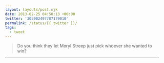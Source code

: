 ```yaml
---
layout: layouts/post.njk
date: 2013-02-25 04:50:13 +00:00
twitter: '305902497787179010'
permalink: /status/{{ twitter }}/
tags: 
  - tweet
---
```


> Do you think they let Meryl Streep just pick whoever she wanted to win?

---
